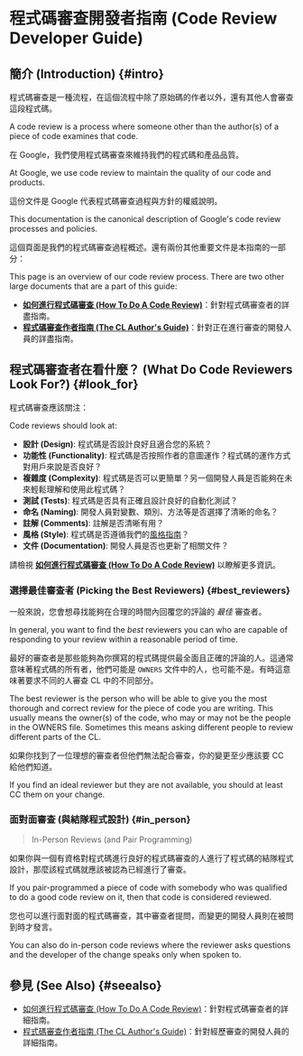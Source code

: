 # 程式碼審查開發者指南 (Code Review Developer Guide)

## 簡介 (Introduction) {#intro}

程式碼審查是一種流程，在這個流程中除了原始碼的作者以外，還有其他人會審查這段程式碼。

A code review is a process where someone other than the author(s) of a piece of code examines that code.

在 Google，我們使用程式碼審查來維持我們的程式碼和產品品質。

At Google, we use code review to maintain the quality of our code and products.

這份文件是 Google 代表程式碼審查過程與方針的權威說明。

This documentation is the canonical description of Google's code review processes and policies.

這個頁面是我們的程式碼審查過程概述。還有兩份其他重要文件是本指南的一部分：

This page is an overview of our code review process. There are two other large documents that are a part of this guide:

-   **[如何進行程式碼審查 (How To Do A Code Review)](reviewer/index.md)**：針對程式碼審查者的詳盡指南。
-   **[程式碼審查作者指南 (The CL Author's Guide)](developer/index.md)**：針對正在進行審查的開發人員的詳盡指南。

## 程式碼審查者在看什麼？ (What Do Code Reviewers Look For?) {#look_for}

程式碼審查應該關注：

Code reviews should look at:

- **設計 (Design)**: 程式碼是否設計良好且適合您的系統？
- **功能性 (Functionality)**: 程式碼是否按照作者的意圖運作？程式碼的運作方式對用戶來說是否良好？
- **複雜度 (Complexity)**: 程式碼是否可以更簡單？另一個開發人員是否能夠在未來輕鬆理解和使用此程式碼？
- **測試 (Tests)**: 程式碼是否具有正確且設計良好的自動化測試？
- **命名 (Naming)**: 開發人員對變數、類別、方法等是否選擇了清晰的命名？
- **註解 (Comments)**: 註解是否清晰有用？
- **風格 (Style)**: 程式碼是否遵循我們的[風格指南](http://google.github.io/styleguide/)？
- **文件 (Documentation)**: 開發人員是否也更新了相關文件？

請檢視 **[如何進行程式碼審查 (How To Do A Code Review)](reviewer/index.md)** 以瞭解更多資訊。

### 選擇最佳審查者 (Picking the Best Reviewers) {#best_reviewers}

一般來說，您會想尋找能夠在合理的時間內回覆您的評論的 *最佳* 審查者。

In general, you want to find the *best* reviewers you can who are capable of responding to your review within a reasonable period of time.

最好的審查者是那些能夠為你撰寫的程式碼提供最全面且正確的評論的人。這通常意味著程式碼的所有者，他們可能是 `OWNERS` 文件中的人，也可能不是。有時這意味著要求不同的人審查 CL 中的不同部分。

The best reviewer is the person who will be able to give you the most thorough and correct review for the piece of code you are writing. This usually means the owner(s) of the code, who may or may not be the people in the OWNERS file. Sometimes this means asking different people to review different parts of the CL.

如果你找到了一位理想的審查者但他們無法配合審查，你的變更至少應該要 CC 給他們知道。

If you find an ideal reviewer but they are not available, you should at least CC them on your change.

### 面對面審查 (與結隊程式設計) {#in_person}
> In-Person Reviews (and Pair Programming)

如果你與一個有資格對程式碼進行良好的程式碼審查的人進行了程式碼的結隊程式設計，那麼該程式碼就應該被認為已經進行了審查。

If you pair-programmed a piece of code with somebody who was qualified to do a good code review on it, then that code is considered reviewed.

您也可以進行面對面的程式碼審查，其中審查者提問，而變更的開發人員則在被問到時才發言。

You can also do in-person code reviews where the reviewer asks questions and the developer of the change speaks only when spoken to.

## 參見 (See Also) {#seealso}

- [如何進行程式碼審查 (How To Do A Code Review)](reviewer/index.md)：針對程式碼審查者的詳細指南。
- [程式碼審查作者指南 (The CL Author's Guide)](developer/index.md)：針對經歷審查的開發人員的詳細指南。
